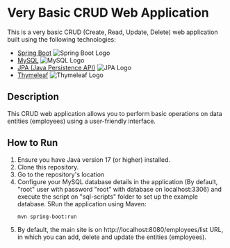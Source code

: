 # Very Basic CRUD Web Application

This is a very basic CRUD (Create, Read, Update, Delete) web application built using the following technologies:

- [Spring Boot](https://spring.io/projects/spring-boot) 
 ![Spring Boot Logo](https://www.vectorlogo.zone/logos/springio/springio-icon.svg)
- [MySQL](https://www.mysql.com/) 
![MySQL Logo](https://www.vectorlogo.zone/logos/mysql/mysql-icon.svg)
- [JPA (Java Persistence API)](https://www.oracle.com/java/technologies/persistence-jsp.html)
 ![JPA Logo](https://www.vectorlogo.zone/logos/java/java-icon.svg)
- [Thymeleaf](https://www.thymeleaf.org/) 
![Thymeleaf Logo](https://seeklogo.com/images/T/thymeleaf-logo-7EA70A2DC4-seeklogo.com.png)

## Description

This CRUD web application allows you to perform basic operations on data entities (employees) using a user-friendly interface.

## How to Run

1. Ensure you have Java version 17 (or higher) installed.
2. Clone this repository.
3. Go to the repository's location
4. Configure your MySQL database details in the application (By default, "root" user with password "root" with database on localhost:3306) and execute the script on "sql-scripts" folder to set up the example database.
5Run the application using Maven:
   ```bash
   mvn spring-boot:run
6. By default, the main site is on http://localhost:8080/employees/list URL, in which you can add, delete and update the entities (employees).
